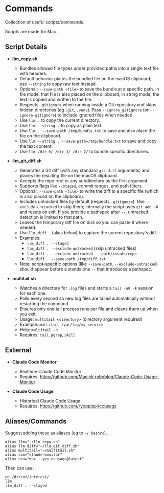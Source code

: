 # Commands

Collection of useful scripts/commands.

Scripts are made for Mac.

## Script Details

- **llm_copy.sh**  
    - Bundles allowed file types under provided paths into a single text file with headers.
    - Default behavior places the bundled file on the macOS clipboard; use `--string` to copy raw text instead.
    - Optional: `--save-path <file>` to save the bundle at a specific path. In file mode, that file is also placed on the clipboard; in string mode, the text is copied and written to the file.
    - Respects `.gitignore` when running inside a Git repository and skips hidden directories (eg `.git`, `.venv`). Pass `--ignore_gitignore` (or `--ignore-gitignore`) to include ignored files when needed.
    - Use `llm .` to copy the current directory.
    - Use `llm --string .` to copy as plain text.
    - Use `llm . --save-path /tmp/bundle.txt` to save and also place the file on the clipboard.
    - Use `llm --string . --save-path=/tmp/bundle.txt` to save and copy the text content.
    - Use `llm /dir_0/ /dir_1/ /dir_2/` to bundle specific directories.

- **llm_git_diff.sh**  
    - Generates a Git diff (with any standard `git diff` arguments) and places the resulting file on the macOS clipboard.
    - Accepts the repo root or any subdirectory as the first argument.
    - Supports flags like `--staged`, commit ranges, and path filters.
    - Optional: `--save-path <file>` to write the diff to a specific file (which is also placed on the clipboard).
    - Includes untracked files by default (respects `.gitignore`). Use `--exclude-untracked` to skip them; internally the script uses `git add -N` and resets on exit. If you provide a pathspec after `--`, untracked detection is limited to that path.
    - Leaves the temporary diff file on disk so you can paste it where needed.
    - Use `llm_diff .` (alias below) to capture the current repository's diff.
    - Examples:
        - `llm_diff . --staged`
        - `llm_diff . --exclude-untracked` (skip untracked files)
        - `llm_diff . --exclude-untracked -- path/inside/repo`
        - `llm_diff . --save-path /tmp/diff.txt`
    - Note: script-specific options (like `--save-path`, `--exclude-untracked`) should appear before a standalone `--` that introduces a pathspec.

- **multitail.sh**  
    - Watches a directory for `.log` files and starts a `tail -n0 -F` session for each one.
    - Polls every second so new log files are tailed automatically without restarting the command.
    - Ensures only one tail process runs per file and cleans them up when you exit.
    - Usage: `multitail <directory>` (directory argument required)
    - Example: `multitail /var/log/my-service`
    - Help: `multitail -h`
    - Requires: `tail`, `pgrep`, `pkill`

## External

- **Claude Code Monitor**
    - Realtime Claude Code Monitor
    - Requires: https://github.com/Maciek-roboblog/Claude-Code-Usage-Monitor

- **Claude Code Usage**
    - Historical Claude Code Usage
    - Requires: https://github.com/ryoppippi/ccusage

## Aliases/Commands

Suggest adding these as aliases (eg to `~/.bashrc`).

```
alias llm="~/llm_copy.sh"
alias llm_diff="~/llm_git_diff.sh"
alias multitail="~/multitail.sh"
alias ccm="claude-monitor"
alias ccu="npx --yes ccusage@latest"
```

Then can use:

```
cd /dir/of/interest/
llm .
llm_diff . --staged
```
